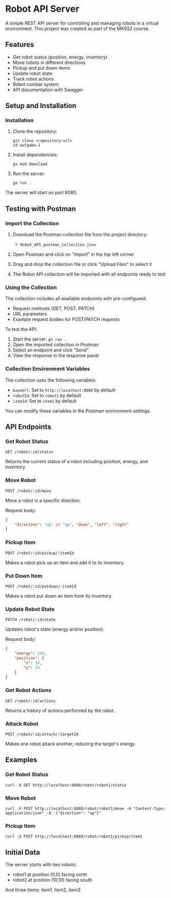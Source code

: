 # Robot API Server

A simple REST API server for controlling and managing robots in a virtual environment. This project was created as part of the MKSS2 course.

## Features

- Get robot status (position, energy, inventory)
- Move robots in different directions
- Pickup and put down items
- Update robot state
- Track robot actions
- Robot combat system
- API documentation with Swagger

## Setup and Installation

### Installation

1. Clone the repository:

   ```
   git clone <repository-url>
   cd aufgabe-1
   ```

2. Install dependencies:

   ```
   go mod download
   ```

3. Run the server:
   ```
   go run .
   ```

The server will start on port 8080.

## Testing with Postman

### Import the Collection

1. Download the Postman collection file from the project directory:

   - `Robot_API.postman_collection.json`

2. Open Postman and click on "Import" in the top left corner

3. Drag and drop the collection file or click "Upload Files" to select it

4. The Robot API collection will be imported with all endpoints ready to test

### Using the Collection

The collection includes all available endpoints with pre-configured:

- Request methods (GET, POST, PATCH)
- URL parameters
- Example request bodies for POST/PATCH requests

To test the API:

1. Start the server: `go run .`
2. Open the imported collection in Postman
3. Select an endpoint and click "Send"
4. View the response in the response panel

### Collection Environment Variables

The collection uses the following variables:

- `baseUrl`: Set to `http://localhost:8080` by default
- `robotId`: Set to `robot1` by default
- `itemId`: Set to `item1` by default

You can modify these variables in the Postman environment settings.

## API Endpoints

### Get Robot Status

```
GET /robot/:id/status
```

Returns the current status of a robot including position, energy, and inventory.

### Move Robot

```
POST /robot/:id/move
```

Move a robot in a specific direction.

Request body:

```json
{
	"direction": "up" // "up", "down", "left", "right"
}
```

### Pickup Item

```
POST /robot/:id/pickup/:itemId
```

Makes a robot pick up an item and add it to its inventory.

### Put Down Item

```
POST /robot/:id/putdown/:itemId
```

Makes a robot put down an item from its inventory.

### Update Robot State

```
PATCH /robot/:id/state
```

Updates robot's state (energy and/or position).

Request body:

```json
{
	"energy": 100,
	"position": {
		"x": 10,
		"y": 20
	}
}
```

### Get Robot Actions

```
GET /robot/:id/actions
```

Returns a history of actions performed by the robot.

### Attack Robot

```
POST /robot/:id/attack/:targetId
```

Makes one robot attack another, reducing the target's energy.

## Examples

### Get Robot Status

```
curl -X GET http://localhost:8080/robot/robot1/status
```

### Move Robot

```
curl -X POST http://localhost:8080/robot/robot1/move -H "Content-Type: application/json" -d '{"direction": "up"}'
```

### Pickup Item

```
curl -X POST http://localhost:8080/robot/robot1/pickup/item1
```

## Initial Data

The server starts with two robots:

- robot1 at position (0,0) facing north
- robot2 at position (10,10) facing south

And three items: item1, item2, item3
